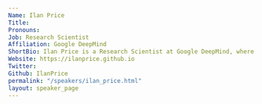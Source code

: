 ```yaml
---
Name: Ilan Price
Title: 
Pronouns: 
Job: Research Scientist
Affiliation: Google DeepMind
ShortBio: Ilan Price is a Research Scientist at Google DeepMind, where his current work is focused on using machine learning to advance probabilistic weather forecasting. Ilan also recently submitted his DPhil in Mathematics at the University of Oxford, in which he focused his research on sparsity and efficiency in deep learning.
Website: https://ilanprice.github.io
Twitter: 
Github: IlanPrice
permalink: "/speakers/ilan_price.html"
layout: speaker_page
---
```


